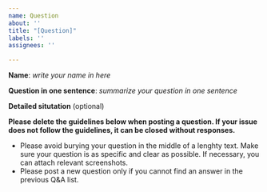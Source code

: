 ```yaml
---
name: Question
about: ''
title: "[Question]"
labels: ''
assignees: ''

---
```

**Name**: _write your name in here_

**Question in one sentence**: _summarize your question in one sentence_

**Detailed situtation** (optional)

**Please delete the guidelines below when posting a question. If your issue does not follow the guidelines, it can be closed without responses.**
- Please avoid burying your question in the middle of a lenghty text. Make sure your question is as specific and clear as possible. If necessary, you can attach relevant screenshots.
- Please post a new question only if you cannot find an answer in the previous Q&A list.
